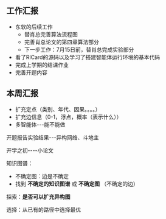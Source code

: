 ## 工作汇报

- 东软的后续工作
  - 替肖总完善算法流程图
  - 完善肖总论文的第四章算法部分
  - 下一步工作：7月15日前，替肖总完成实验部分
- 看了RlCard的源码以及学习了搭建智能体运行环境的基本代码
- 完成上学期的结课作业
- 完善开题内容

## 本周汇报

- 扩充定点（类别、年代、因果。。。。）
- 扩充边信息（0-1，浮点，概率（表示什么））
- 多智能体---能不能做



开题报告实验结果---异构网络、斗地主



开学之初----小论文



知识图谱：

- 不确定图：边是不确定
- 找到  **不确定的知识图谱** 或  **不确定图** （不确定的边）



探索：**是否可以扩充异构图**

选择：从已有的路径中选择最优
